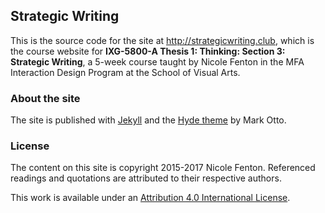 ## Strategic Writing

This is the source code for the site at http://strategicwriting.club, which is the course website for **IXG-5800-A Thesis 1: Thinking: Section 3: Strategic Writing**, a 5-week course taught by Nicole Fenton in the MFA Interaction Design Program at the School of Visual Arts.

### About the site

The site is published with [Jekyll](https://jekyllrb.com/) and the [Hyde theme](http://hyde.getpoole.com) by Mark Otto.

### License

The content on this site is copyright 2015-2017 Nicole Fenton. Referenced readings and quotations are attributed to their respective authors.

This work is available under an [Attribution 4.0 International License](https://creativecommons.org/licenses/by/4.0/).

